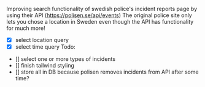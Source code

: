 Improving search functionality of swedish police's incident reports page by using their API (https://polisen.se/api/events)
The original police site only lets you chose a location in Sweden even though the API has functionality for much more!

- [x] select location query
- [x] select time query
Todo:
- [] select one or more types of incidents
- [] finish tailwind styling
- [] store all in DB because polisen removes incidents from API after some time?

